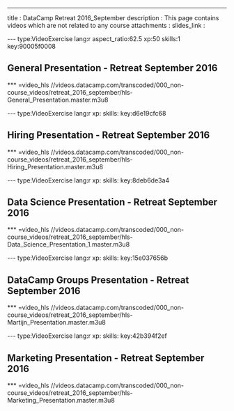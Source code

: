 ---
title       : DataCamp Retreat 2016_September
description : This page contains videos which are not related to any course
attachments :
  slides_link : 

--- type:VideoExercise lang:r aspect_ratio:62.5 xp:50 skills:1 key:90005f0008
## General Presentation - Retreat September 2016

*** =video_hls
//videos.datacamp.com/transcoded/000_non-course_videos/retreat_2016_september/hls-General_Presentation.master.m3u8

--- type:VideoExercise lang:r xp: skills: key:d6e19cfc68
## Hiring Presentation - Retreat September 2016

*** =video_hls
//videos.datacamp.com/transcoded/000_non-course_videos/retreat_2016_september/hls-Hiring_Presentation.master.m3u8


--- type:VideoExercise lang:r xp: skills: key:8deb6de3a4
## Data Science Presentation - Retreat September 2016

*** =video_hls
//videos.datacamp.com/transcoded/000_non-course_videos/retreat_2016_september/hls-Data_Science_Presentation_1.master.m3u8




--- type:VideoExercise lang:r xp: skills: key:15e037656b
## DataCamp Groups Presentation - Retreat September 2016

*** =video_hls
//videos.datacamp.com/transcoded/000_non-course_videos/retreat_2016_september/hls-Martijn_Presentation.master.m3u8

--- type:VideoExercise lang:r xp: skills: key:42b394f2ef
## Marketing Presentation - Retreat September 2016

*** =video_hls
//videos.datacamp.com/transcoded/000_non-course_videos/retreat_2016_september/hls-Marketing_Presentation.master.m3u8
